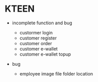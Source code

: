# KTEEN
* incomplete function and bug
  * custormer login
  * customer register
  * customer order
  * customer e-wallet
  * customer e-wallet topup

* bug
  * employee image file folder location
